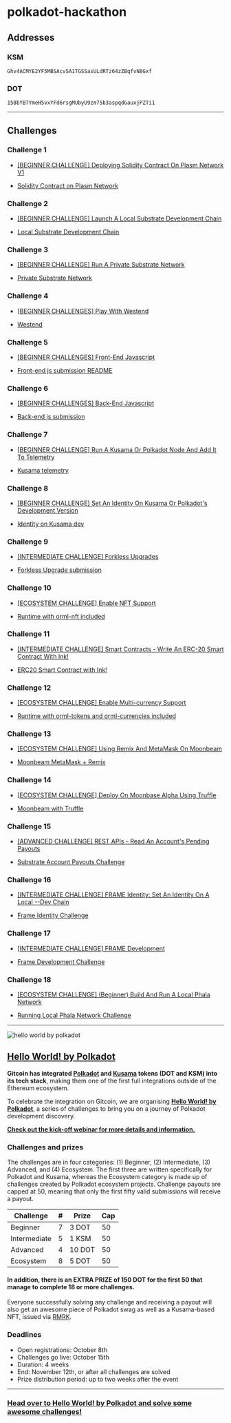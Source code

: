 # polkadot-hackathon

## Addresses

### KSM

`Ghv4ACMYE2YF5MBSAcvSA1TGSSasULdRTz64zZBqfvN8Gxf`

### DOT

`158bYB7YmeH5vxYFd6rsgMUbyU9zm75b3aspqdGauxjPZTi1`

-----------------------------------------

## Challenges

### Challenge 1

- [[BEGINNER CHALLENGE] Deploying Solidity Contract On Plasm Network V1](https://gitcoin.co/issue/staketechnologies/hello-world-by-polkadot/6/100023960)

- [Solidity Contract on Plasm Network](plasm-network-contract)

### Challenge 2

- [[BEGINNER CHALLENGE] Launch A Local Substrate Development Chain](https://gitcoin.co/issue/Polkadot-Network/hello-world-by-polkadot/17/100023943)

- [Local Substrate Development Chain](local-substrate-development-chain)

### Challenge 3

- [[BEGINNER CHALLENGE] Run A Private Substrate Network](https://gitcoin.co/issue/Polkadot-Network/hello-world-by-polkadot/16/100023942)

- [Private Substrate Network](run-private-substrate-network)

### Challenge 4

- [[BEGINNER CHALLENGES] Play With Westend](https://gitcoin.co/issue/Polkadot-Network/hello-world-by-polkadot/15/100023941)

- [Westend](westend)

### Challenge 5

- [[BEGINNER CHALLENGES] Front-End Javascript](https://gitcoin.co/issue/Polkadot-Network/hello-world-by-polkadot/14/100023940)

- [Front-end js submission README](front-end-js-challenge/README.md)

### Challenge 6

- [[BEGINNER CHALLENGES] Back-End Javascript](https://gitcoin.co/issue/Polkadot-Network/hello-world-by-polkadot/13/100023939)

- [Back-end js submission](back-end-js-challenge)

### Challenge 7

- [[BEGINNER CHALLENGE] Run A Kusama Or Polkadot Node And Add It To Telemetry](https://gitcoin.co/issue/Polkadot-Network/hello-world-by-polkadot/12/100023938)

- [Kusama telemetry](kusama-telemetry)

### Challenge 8

- [[BEGINNER CHALLENGE] Set An Identity On Kusama Or Polkadot's Development Version](https://gitcoin.co/issue/Polkadot-Network/hello-world-by-polkadot/11/100023937)

- [Identity on Kusama dev](identity-on-kusama-development-version)

### Challenge 9

- [[INTERMEDIATE CHALLENGE] Forkless Upgrades](https://gitcoin.co/issue/Polkadot-Network/hello-world-by-polkadot/6/100023932)

- [Forkless Upgrade submission](forkless-upgrades-challenge)

### Challenge 10

- [[ECOSYSTEM CHALLENGE] Enable NFT Support](https://gitcoin.co/issue/AcalaNetwork/polakdot-hello-world-acala/1/100023951)

- [Runtime with orml-nft included](nft-support-challenge)

### Challenge 11

- [[INTERMEDIATE CHALLENGE] Smart Contracts - Write An ERC-20 Smart Contract With Ink!](https://gitcoin.co/issue/Polkadot-Network/hello-world-by-polkadot/9/100023935)

- [ERC20 Smart Contract with Ink!](erc20-smart-contract-with-ink)

### Challenge 12

- [[ECOSYSTEM CHALLENGE] Enable Multi-currency Support](https://gitcoin.co/issue/AcalaNetwork/polakdot-hello-world-acala/2/100023952)

- [Runtime with orml-tokens and orml-currencies included](multi-currency-support-challenge)

### Challenge 13

- [[ECOSYSTEM CHALLENGE] Using Remix And MetaMask On Moonbeam](https://gitcoin.co/issue/PureStake/gitcoin-hello-world-by-moonbeam/3/100023962)

- [Moonbeam MetaMask + Remix](moonbeam-metamask-remix)

### Challenge 14

- [[ECOSYSTEM CHALLENGE] Deploy On Moonbase Alpha Using Truffle](https://gitcoin.co/issue/PureStake/gitcoin-hello-world-by-moonbeam/1/100023953)

- [Moonbeam with Truffle](moonbeam-truffle)

### Challenge 15

- [[ADVANCED CHALLENGE] REST APIs - Read An Account's Pending Payouts](https://gitcoin.co/issue/Polkadot-Network/hello-world-by-polkadot/5/100023931)

- [Substrate Account Payouts Challenge](substrate-account-payouts-challenge)

### Challenge 16

- [[INTERMEDIATE CHALLENGE] FRAME Identity: Set An Identity On A Local --Dev Chain](https://gitcoin.co/issue/Polkadot-Network/hello-world-by-polkadot/10/100023936)

- [Frame Identity Challenge](frame-identity-challenge)

### Challenge 17

- [[INTERMEDIATE CHALLENGE] FRAME Development](https://gitcoin.co/issue/Polkadot-Network/hello-world-by-polkadot/7/100023933)

- [Frame Development Challenge](frame-development-challenge)

### Challenge 18

- [[ECOSYSTEM CHALLENGE] (Beginner) Build And Run A Local Phala Network](https://gitcoin.co/issue/Phala-Network/hello-world-by-polkadot/1/100023945)

- [Running Local Phala Network Challenge](run-local-phala-network-challenge)

-----------------------------------------

![hello world by polkadot](https://user-images.githubusercontent.com/48550657/95865108-8f7b9b80-0d66-11eb-97c5-e52360f196f8.png)

## [Hello World! by Polkadot](https://gitcoin.co/hackathon/polkadot/onboard?utm_source=github&utm_medium=referral&utm_campaign=hello+world)

**Gitcoin has integrated [Polkadot](https://polkadot.network/) and [Kusama](https://kusama.network/) tokens (DOT and KSM) into its tech stack**, making them one of the first full integrations outside of the Ethereum ecosystem.

To celebrate the integration on Gitcoin, we are organising **[Hello World! by Polkadot](https://gitcoin.co/hackathon/polkadot/onboard?utm_source=github&utm_medium=referral&utm_campaign=hello+world)**, a series of challenges to bring you on a journey of Polkadot development discovery.

**[Check out the kick-off webinar for more details and information.](https://www.crowdcast.io/e/gitcoin-hello-world-by-polkadot)**

### Challenges and prizes

The challenges are in four categories: (1) Beginner, (2) Intermediate, (3) Advanced, and (4) Ecosystem. The first three are written specifically for Polkadot and Kusama, whereas the Ecosystem category is made up of challenges created by Polkadot ecosystem projects. Challenge payouts are capped at 50, meaning that only the first fifty valid submissions will receive a payout.

| Challenge  | #  | Prize  | Cap  |
|---|---|---|---|
| Beginner  |  7  | 3 DOT  |  50 |
| Intermediate  | 5   | 1 KSM  | 50  |
| Advanced  | 4  | 10 DOT  | 50  |
| Ecosystem  | 8   | 5 DOT  | 50  |

#### **In addition, there is an EXTRA PRIZE of 150 DOT for the first 50 that manage to complete 18 or more challenges.**

Everyone successfully solving any challenge and receiving a payout will also get an awesome piece of Polkadot swag as well as a Kusama-based NFT, issued via [RMRK](https://rmrk.app/).

### Deadlines

- Open registrations: October 8th
- Challenges go live: October 15th
- Duration: 4 weeks
- End: November 12th, or after all challenges are solved
- Prize distribution period: up to two weeks after the event

-----------------------------------------

### [Head over to Hello World! by Polkadot and solve some awesome challenges!](https://gitcoin.co/hackathon/polkadot/onboard?utm_source=github&utm_medium=referral&utm_campaign=hello+world)

